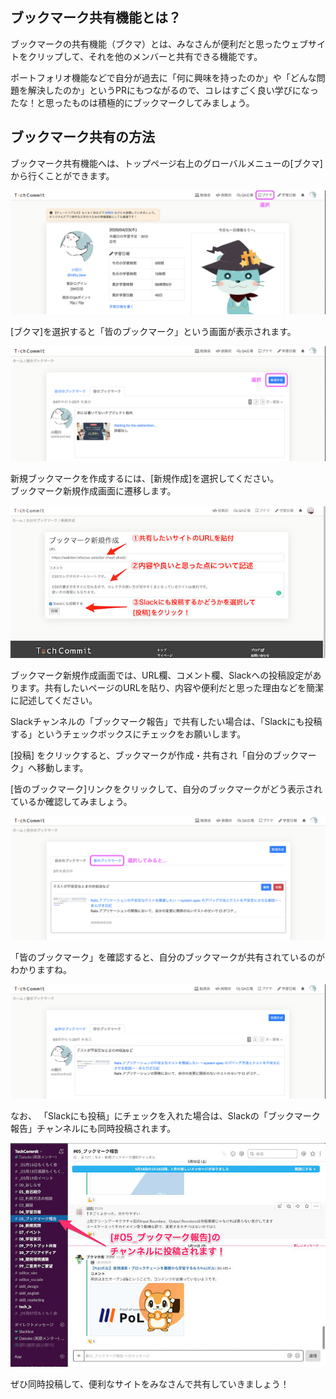## ブックマーク共有機能とは？
ブックマークの共有機能（ブクマ）とは、みなさんが便利だと思ったウェブサイトをクリップして、それを他のメンバーと共有できる機能です。

ポートフォリオ機能などで自分が過去に「何に興味を持ったのか」や「どんな問題を解決したのか」というPRにもつながるので、コレはすごく良い学びになったな！と思ったものは積極的にブックマークしてみましょう。

## ブックマーク共有の方法
ブックマーク共有機能へは、トップページ右上のグローバルメニューの[ブクマ]から行くことができます。

![ブックマークへの導線](images/bookmark/route-to-bookmark.png)

[ブクマ]を選択すると「皆のブックマーク」という画面が表示されます。

![ブックマーク作成への導線](images/bookmark/route-to-create-bookmark.png)

新規ブックマークを作成するには、[新規作成]を選択してください。  
ブックマーク新規作成画面に遷移します。

![ブックマーク作成](images/bookmark/create-bookmark.jpg)

ブックマーク新規作成画面では、URL欄、コメント欄、Slackへの投稿設定があります。共有したいページのURLを貼り、内容や便利だと思った理由などを簡潔に記述してください。

Slackチャンネルの「ブックマーク報告」で共有したい場合は、「Slackにも投稿する」というチェックボックスにチェックをお願いします。


[投稿] をクリックすると、ブックマークが作成・共有され「自分のブックマーク」へ移動します。

[皆のブックマーク]リンクをクリックして、自分のブックマークがどう表示されているか確認してみましょう。

![自分のブックマーク](images/bookmark/my-bookmark.png)

「皆のブックマーク」を確認すると、自分のブックマークが共有されているのがわかりますね。

![皆のブックマーク](images/bookmark/everyone-bookmark.png)

なお、 「Slackにも投稿」にチェックを入れた場合は、Slackの「ブックマーク報告」チャンネルにも同時投稿されます。

![Slackに投稿](images/bookmark/post-to-slack.jpg)

ぜひ同時投稿して、便利なサイトをみなさんで共有していきましょう！
